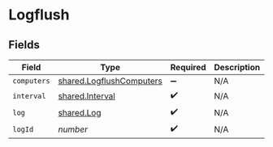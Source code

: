 # Logflush


## Fields

| Field                                                                       | Type                                                                        | Required                                                                    | Description                                                                 | Example                                                                     |
| --------------------------------------------------------------------------- | --------------------------------------------------------------------------- | --------------------------------------------------------------------------- | --------------------------------------------------------------------------- | --------------------------------------------------------------------------- |
| `computers`                                                                 | [shared.LogflushComputers](../../../sdk/models/shared/logflushcomputers.md) | :heavy_minus_sign:                                                          | N/A                                                                         |                                                                             |
| `interval`                                                                  | [shared.Interval](../../../sdk/models/shared/interval.md)                   | :heavy_check_mark:                                                          | N/A                                                                         |                                                                             |
| `log`                                                                       | [shared.Log](../../../sdk/models/shared/log.md)                             | :heavy_check_mark:                                                          | N/A                                                                         |                                                                             |
| `logId`                                                                     | *number*                                                                    | :heavy_check_mark:                                                          | N/A                                                                         | 1                                                                           |